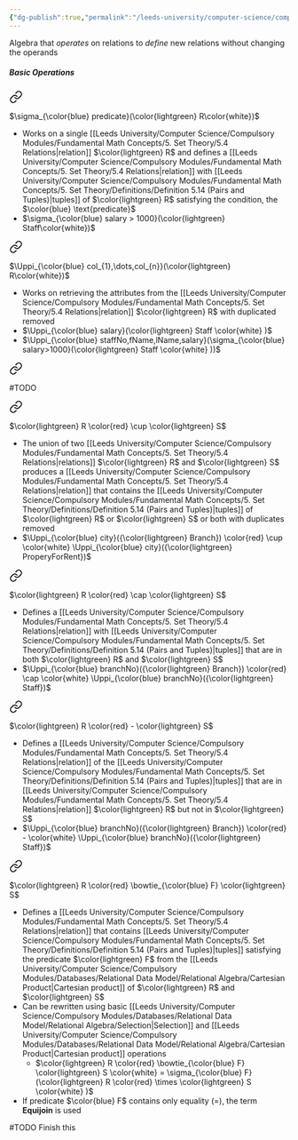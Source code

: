 ```yaml
---
{"dg-publish":true,"permalink":"/leeds-university/computer-science/compulsory-modules/databases/relational-data-model/relational-algebra/relational-algebra/"}
---
```


Algebra that *operates* on relations to *define* new relations without changing the operands
##### Basic Operations

<div class="transclusion internal-embed is-loaded"><a class="markdown-embed-link" href="/leeds-university/computer-science/compulsory-modules/databases/relational-data-model/relational-algebra/selection/" aria-label="Open link"><svg xmlns="http://www.w3.org/2000/svg" width="24" height="24" viewBox="0 0 24 24" fill="none" stroke="currentColor" stroke-width="2" stroke-linecap="round" stroke-linejoin="round" class="svg-icon lucide-link"><path d="M10 13a5 5 0 0 0 7.54.54l3-3a5 5 0 0 0-7.07-7.07l-1.72 1.71"></path><path d="M14 11a5 5 0 0 0-7.54-.54l-3 3a5 5 0 0 0 7.07 7.07l1.71-1.71"></path></svg></a><div class="markdown-embed">




$\sigma_{\color{blue} predicate}(\color{lightgreen} R\color{white})$
- Works on a single [[Leeds University/Computer Science/Compulsory Modules/Fundamental Math Concepts/5. Set Theory/5.4 Relations\|relation]] $\color{lightgreen} R$ and defines a [[Leeds University/Computer Science/Compulsory Modules/Fundamental Math Concepts/5. Set Theory/5.4 Relations\|relation]] with [[Leeds University/Computer Science/Compulsory Modules/Fundamental Math Concepts/5. Set Theory/Definitions/Definition 5.14 (Pairs and Tuples)\|tuples]] of $\color{lightgreen} R$ satisfying the condition, the $\color{blue} \text{predicate}$
- $\sigma_{\color{blue} salary > 1000}(\color{lightgreen} Staff\color{white})$


</div></div>


<div class="transclusion internal-embed is-loaded"><a class="markdown-embed-link" href="/leeds-university/computer-science/compulsory-modules/databases/relational-data-model/relational-algebra/projection/" aria-label="Open link"><svg xmlns="http://www.w3.org/2000/svg" width="24" height="24" viewBox="0 0 24 24" fill="none" stroke="currentColor" stroke-width="2" stroke-linecap="round" stroke-linejoin="round" class="svg-icon lucide-link"><path d="M10 13a5 5 0 0 0 7.54.54l3-3a5 5 0 0 0-7.07-7.07l-1.72 1.71"></path><path d="M14 11a5 5 0 0 0-7.54-.54l-3 3a5 5 0 0 0 7.07 7.07l1.71-1.71"></path></svg></a><div class="markdown-embed">




$\Uppi_{\color{blue} col_{1},\dots,col_{n}}(\color{lightgreen} R\color{white})$
- Works on retrieving the attributes from the [[Leeds University/Computer Science/Compulsory Modules/Fundamental Math Concepts/5. Set Theory/5.4 Relations\|relation]] $\color{lightgreen} R$ with duplicated removed
- $\Uppi_{\color{blue} salary}(\color{lightgreen} Staff \color{white} )$
- $\Uppi_{\color{blue} staffNo,fName,lName,salary}(\sigma_{\color{blue} salary>1000}(\color{lightgreen} Staff \color{white} ))$


</div></div>


<div class="transclusion internal-embed is-loaded"><a class="markdown-embed-link" href="/leeds-university/computer-science/compulsory-modules/databases/relational-data-model/relational-algebra/cartesian-product/" aria-label="Open link"><svg xmlns="http://www.w3.org/2000/svg" width="24" height="24" viewBox="0 0 24 24" fill="none" stroke="currentColor" stroke-width="2" stroke-linecap="round" stroke-linejoin="round" class="svg-icon lucide-link"><path d="M10 13a5 5 0 0 0 7.54.54l3-3a5 5 0 0 0-7.07-7.07l-1.72 1.71"></path><path d="M14 11a5 5 0 0 0-7.54-.54l-3 3a5 5 0 0 0 7.07 7.07l1.71-1.71"></path></svg></a><div class="markdown-embed">




#TODO 

</div></div>


<div class="transclusion internal-embed is-loaded"><a class="markdown-embed-link" href="/leeds-university/computer-science/compulsory-modules/databases/relational-data-model/relational-algebra/union/" aria-label="Open link"><svg xmlns="http://www.w3.org/2000/svg" width="24" height="24" viewBox="0 0 24 24" fill="none" stroke="currentColor" stroke-width="2" stroke-linecap="round" stroke-linejoin="round" class="svg-icon lucide-link"><path d="M10 13a5 5 0 0 0 7.54.54l3-3a5 5 0 0 0-7.07-7.07l-1.72 1.71"></path><path d="M14 11a5 5 0 0 0-7.54-.54l-3 3a5 5 0 0 0 7.07 7.07l1.71-1.71"></path></svg></a><div class="markdown-embed">




$\color{lightgreen} R \color{red} \cup \color{lightgreen} S$
- The union of two [[Leeds University/Computer Science/Compulsory Modules/Fundamental Math Concepts/5. Set Theory/5.4 Relations\|relations]] $\color{lightgreen} R$ and $\color{lightgreen}  S$ produces a [[Leeds University/Computer Science/Compulsory Modules/Fundamental Math Concepts/5. Set Theory/5.4 Relations\|relation]] that contains the [[Leeds University/Computer Science/Compulsory Modules/Fundamental Math Concepts/5. Set Theory/Definitions/Definition 5.14 (Pairs and Tuples)\|tuples]] of $\color{lightgreen} R$ or $\color{lightgreen}  S$ or both with duplicates removed
- $\Uppi_{\color{blue} city}({\color{lightgreen} Branch}) \color{red} \cup \color{white} \Uppi_{\color{blue} city}({\color{lightgreen} ProperyForRent})$


</div></div>


<div class="transclusion internal-embed is-loaded"><a class="markdown-embed-link" href="/leeds-university/computer-science/compulsory-modules/databases/relational-data-model/relational-algebra/intersection/" aria-label="Open link"><svg xmlns="http://www.w3.org/2000/svg" width="24" height="24" viewBox="0 0 24 24" fill="none" stroke="currentColor" stroke-width="2" stroke-linecap="round" stroke-linejoin="round" class="svg-icon lucide-link"><path d="M10 13a5 5 0 0 0 7.54.54l3-3a5 5 0 0 0-7.07-7.07l-1.72 1.71"></path><path d="M14 11a5 5 0 0 0-7.54-.54l-3 3a5 5 0 0 0 7.07 7.07l1.71-1.71"></path></svg></a><div class="markdown-embed">




$\color{lightgreen} R \color{red} \cap \color{lightgreen} S$
- Defines a [[Leeds University/Computer Science/Compulsory Modules/Fundamental Math Concepts/5. Set Theory/5.4 Relations\|relation]] with [[Leeds University/Computer Science/Compulsory Modules/Fundamental Math Concepts/5. Set Theory/Definitions/Definition 5.14 (Pairs and Tuples)\|tuples]] that are in both $\color{lightgreen} R$ and $\color{lightgreen} S$
- $\Uppi_{\color{blue} branchNo}({\color{lightgreen} Branch}) \color{red} \cap \color{white} \Uppi_{\color{blue} branchNo}({\color{lightgreen} Staff})$


</div></div>


<div class="transclusion internal-embed is-loaded"><a class="markdown-embed-link" href="/leeds-university/computer-science/compulsory-modules/databases/relational-data-model/relational-algebra/set-difference/" aria-label="Open link"><svg xmlns="http://www.w3.org/2000/svg" width="24" height="24" viewBox="0 0 24 24" fill="none" stroke="currentColor" stroke-width="2" stroke-linecap="round" stroke-linejoin="round" class="svg-icon lucide-link"><path d="M10 13a5 5 0 0 0 7.54.54l3-3a5 5 0 0 0-7.07-7.07l-1.72 1.71"></path><path d="M14 11a5 5 0 0 0-7.54-.54l-3 3a5 5 0 0 0 7.07 7.07l1.71-1.71"></path></svg></a><div class="markdown-embed">




$\color{lightgreen} R \color{red} - \color{lightgreen} S$
- Defines a [[Leeds University/Computer Science/Compulsory Modules/Fundamental Math Concepts/5. Set Theory/5.4 Relations\|relation]] of the [[Leeds University/Computer Science/Compulsory Modules/Fundamental Math Concepts/5. Set Theory/Definitions/Definition 5.14 (Pairs and Tuples)\|tuples]] that are in [[Leeds University/Computer Science/Compulsory Modules/Fundamental Math Concepts/5. Set Theory/5.4 Relations\|relation]] $\color{lightgreen} R$ but not in $\color{lightgreen} S$
- $\Uppi_{\color{blue} branchNo}({\color{lightgreen} Branch}) \color{red} - \color{white} \Uppi_{\color{blue} branchNo}({\color{lightgreen} Staff})$


</div></div>



<div class="transclusion internal-embed is-loaded"><a class="markdown-embed-link" href="/leeds-university/computer-science/compulsory-modules/databases/relational-data-model/relational-algebra/theta-join/" aria-label="Open link"><svg xmlns="http://www.w3.org/2000/svg" width="24" height="24" viewBox="0 0 24 24" fill="none" stroke="currentColor" stroke-width="2" stroke-linecap="round" stroke-linejoin="round" class="svg-icon lucide-link"><path d="M10 13a5 5 0 0 0 7.54.54l3-3a5 5 0 0 0-7.07-7.07l-1.72 1.71"></path><path d="M14 11a5 5 0 0 0-7.54-.54l-3 3a5 5 0 0 0 7.07 7.07l1.71-1.71"></path></svg></a><div class="markdown-embed">




$\color{lightgreen} R \color{red} \bowtie_{\color{blue} F} \color{lightgreen} S$
- Defines a [[Leeds University/Computer Science/Compulsory Modules/Fundamental Math Concepts/5. Set Theory/5.4 Relations\|relation]] that contains [[Leeds University/Computer Science/Compulsory Modules/Fundamental Math Concepts/5. Set Theory/Definitions/Definition 5.14 (Pairs and Tuples)\|tuples]] satisfying the predicate $\color{lightgreen} F$ from the [[Leeds University/Computer Science/Compulsory Modules/Databases/Relational Data Model/Relational Algebra/Cartesian Product\|Cartesian product]] of $\color{lightgreen} R$ and $\color{lightgreen} S$
- Can be rewritten using basic [[Leeds University/Computer Science/Compulsory Modules/Databases/Relational Data Model/Relational Algebra/Selection\|Selection]] and [[Leeds University/Computer Science/Compulsory Modules/Databases/Relational Data Model/Relational Algebra/Cartesian Product\|Cartesian product]] operations
	- $\color{lightgreen} R \color{red} \bowtie_{\color{blue} F} \color{lightgreen} S \color{white} = \sigma_{\color{blue} F}(\color{lightgreen} R \color{red} \times \color{lightgreen} S \color{white} )$
- If predicate $\color{blue} F$ contains only equality $(=)$, the term **Equijoin** is used


</div></div>

#TODO Finish this
